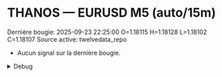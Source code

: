 # THANOS — EURUSD M5 (auto/15m)
Dernière bougie: 2025-09-23 22:25:00  O=1.18115  H=1.18128  L=1.18102  C=1.18107
Source active: twelvedata_repo

- Aucun signal sur la dernière bougie.

<details><summary>Debug</summary>

- TD_API_KEY manquant.

</details>